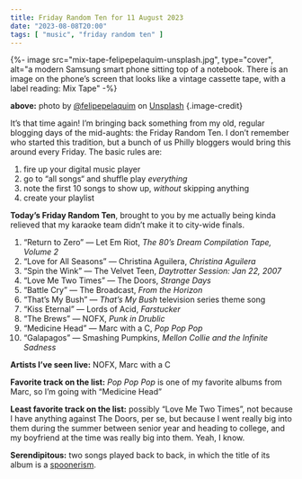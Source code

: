 ```yaml
---
title: Friday Random Ten for 11 August 2023
date: "2023-08-08T20:00"
tags: [ "music", "friday random ten" ]
---
```


{%- image src="mix-tape-felipepelaquim-unsplash.jpg", type="cover", alt="a modern Samsung smart phone sitting top of a notebook. There is an image on the phone’s screen that looks like a vintage cassette tape, with a label reading: Mix Tape" -%}

**above:** photo by [@felipepelaquim](https://unsplash.com/ko/@felipepelaquim?utm_source=unsplash&utm_medium=referral&utm_content=creditCopyText) on [Unsplash](https://unsplash.com/photos/UNNAYh3sMOg?utm_source=unsplash&utm_medium=referral&utm_content=creditCopyText) {.image-credit}

It’s that time again! I’m bringing back something from my old, regular blogging days of the mid-aughts: the Friday Random Ten. I don’t remember who started this tradition, but a bunch of us Philly bloggers would bring this around every Friday. The basic rules are:

1. fire up your digital music player
1. go to “all songs“ and shuffle play _everything_
1. note the first 10 songs to show up, _without_ skipping anything
1. create your playlist

**Today’s Friday Random Ten**, brought to you by me actually being kinda relieved that my karaoke team didn’t make it to city-wide finals.

1. “Return to Zero” &#8212; Let Em Riot, _The 80’s Dream Compilation Tape, Volume 2_
2. “Love for All Seasons” &#8212; Christina Aguilera, _Christina Aguilera_
3. “Spin the Wink” &#8212; The Velvet Teen, _Daytrotter Session: Jan 22, 2007_
4. “Love Me Two Times” &#8212; The Doors, _Strange Days_
5. “Battle Cry” &#8212; The Broadcast, _From the Horizon_
6. “That’s My Bush” &#8212; _That’s My Bush_ television series theme song
7. “Kiss Eternal” &#8212; Lords of Acid, _Farstucker_
8. “The Brews” &#8212; NOFX, _Punk in Drublic_
9. “Medicine Head” &#8212; Marc with a C, _Pop Pop Pop_
10. “Galapagos” &#8212; Smashing Pumpkins, _Mellon Collie and the Infinite Sadness_

**Artists I’ve seen live:** NOFX, Marc with a C

**Favorite track on the list:** _Pop Pop Pop_ is one of my favorite albums from Marc, so I’m going with “Medicine Head”

**Least favorite track on the list:** possibly “Love Me Two Times”, not because I have anything against The Doors, per se, but because I went really big into them during the summer between senior year and heading to college, and my boyfriend at the time was really big into them. Yeah, I know.

**Serendipitous:** two songs played back to back, in which the title of its album is a [spoonerism](https://en.wikipedia.org/wiki/Spoonerism).
